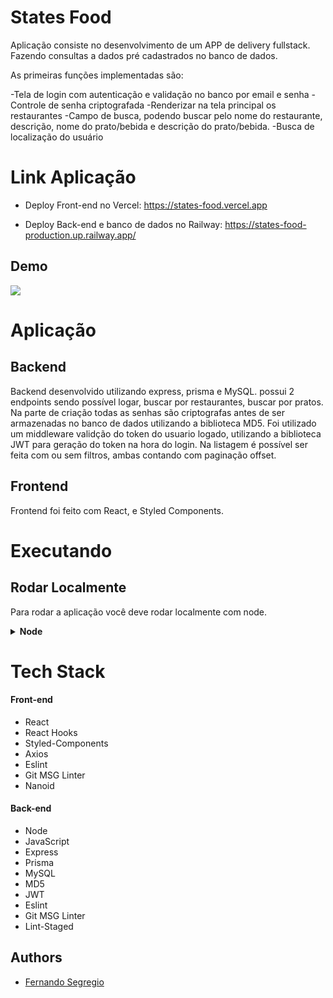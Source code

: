 # States Food

Aplicação consiste no desenvolvimento de um APP de delivery fullstack. Fazendo consultas a dados pré cadastrados no banco de dados.

As primeiras funções implementadas são:

-Tela de login com autenticação e validação no banco por email e senha 
-Controle de senha criptografada
-Renderizar na tela principal os restaurantes
-Campo de busca, podendo buscar pelo nome do restaurante, descrição, nome do prato/bebida e descrição do prato/bebida.
-Busca de localização do usuário

# Link Aplicação

- Deploy Front-end no Vercel: 
https://states-food.vercel.app

- Deploy Back-end e banco de dados no Railway:
https://states-food-production.up.railway.app/

## Demo


![](./frontend/states_food.gif)


# Aplicação



## Backend

Backend desenvolvido utilizando express, prisma e MySQL. possui 2 endpoints sendo possível logar, buscar por restaurantes, buscar por pratos.
Na parte de criação todas as senhas são criptografas antes de ser armazenadas no banco de dados utilizando a biblioteca MD5.
Foi utilizado um middleware validção do token do usuario logado, utilizando a biblioteca JWT para geração do token na hora do login.
Na listagem é possível ser feita com ou sem filtros, ambas contando com paginação offset.

## Frontend

Frontend foi feito com React, e Styled Components.

# Executando

## Rodar Localmente

Para rodar a aplicação você deve rodar localmente com node.

<details>

<summary><b>Node</b></summary>

## Pré-Requisitos

Para rodar a aplicação é necessário ter instalado o [Node](https://nodejs.org/en/) e um banco de dados funcionando [MySQL](https://www.mysql.com/)

## Rodando no Node

O Projeto conta com um repositório monorepo utilizando yarn workspaces, e turborepo, para ligar o projeto só precisamos fazer o build e depois o start. veja abaixo:

Clone o projeto

```bash
  git clone git@github.com:FernandoSegregio/states-food.git
```

Navegue até o diretório do projeto

```bash
  cd grao
```

  
<details>
  

<summary><b>Back-end</b></summary>


Entre na pasta backend

```bash
  cd backend
```
  
Instalando as dependências
```bash
  npm install
```

Iniciando o Prisma e populando o banco
```bash
  npx prisma generate && npx prisma migrate dev
```

Iniciando o Back-end
```bash
 yarn dev
```
  
</details>
  

<details>
  
<summary><b>Fron-end</b></summary>
  
Entre na pasta frontend

```bash
  cd frontend
```
  
Instalando as dependências
```bash
  npm install
```

Iniciando o Front-end
```bash
 yarn dev
```
</details>


## Pronto agora o projeto já está rodando.

```bash
  Frontend: http://localhost:3000
  Backend: http://localhost:3001
```


</details>

# Tech Stack

#### Front-end
- React
- React Hooks
- Styled-Components
- Axios
- Eslint
- Git MSG Linter
- Nanoid

#### Back-end

- Node
- JavaScript
- Express
- Prisma
- MySQL
- MD5
- JWT
- Eslint
- Git MSG Linter
- Lint-Staged

## Authors

- [Fernando Segregio](https://github.com/FernandoSegregio)
